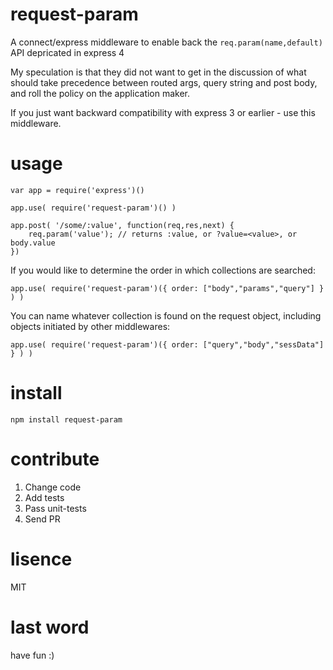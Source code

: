 request-param
=============
A connect/express middleware to enable back the `req.param(name,default)` API 
depricated in express 4

My speculation is that they did not want to get in the discussion of what 
should take precedence between routed args, query string and post body, and 
roll the policy on the application maker.

If you just want backward compatibility with express 3 or earlier - use this 
middleware.

usage
=====

```
var app = require('express')()

app.use( require('request-param')() )

app.post( '/some/:value', function(req,res,next) {
    req.param('value'); // returns :value, or ?value=<value>, or body.value
})
```

If you would like to determine the order in which collections are searched:

```
app.use( require('request-param')({ order: ["body","params","query"] } ) )
```

You can name whatever collection is found on the request object, including 
objects initiated by other middlewares:

```
app.use( require('request-param')({ order: ["query","body","sessData"] } ) )
```


install
=======

`npm install request-param`

contribute
==========
1. Change code
2. Add tests
3. Pass unit-tests
4. Send PR

lisence
=======
MIT

last word
=========
have fun :)